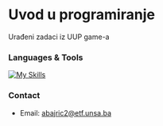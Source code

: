 # Uvod u programiranje
Urađeni zadaci iz UUP game-a
### Languages & Tools
[![My Skills](https://skillicons.dev/icons?i=c)](https://devdocs.io/c/)
### Contact
- Email: [abajric2@etf.unsa.ba](mailto:abajric2@etf.unsa.ba)
